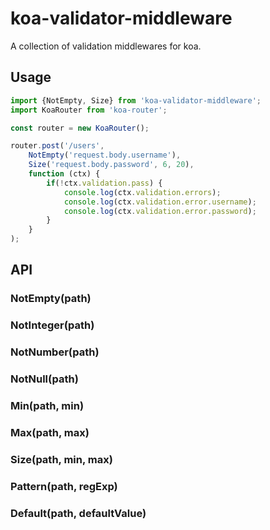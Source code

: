 # koa-validator-middleware

A collection of validation middlewares for koa.

## Usage

```javascript
import {NotEmpty, Size} from 'koa-validator-middleware';
import KoaRouter from 'koa-router';

const router = new KoaRouter();

router.post('/users', 
    NotEmpty('request.body.username'), 
    Size('request.body.password', 6, 20), 
    function (ctx) {
        if(!ctx.validation.pass) {
            console.log(ctx.validation.errors);
            console.log(ctx.validation.error.username);
            console.log(ctx.validation.error.password);
        }
    }
);
```

## API

### NotEmpty(path)

### NotInteger(path)

### NotNumber(path)

### NotNull(path)

### Min(path, min)

### Max(path, max)

### Size(path, min, max)

### Pattern(path, regExp)

### Default(path, defaultValue)